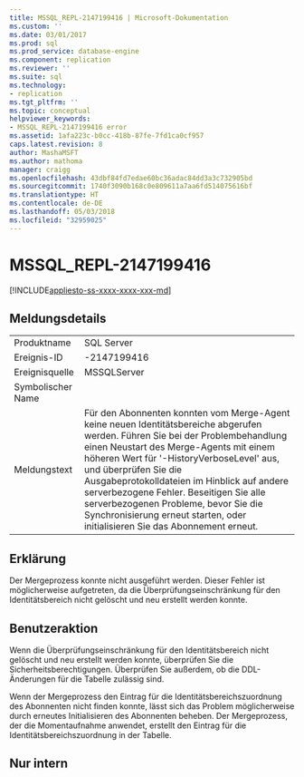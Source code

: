 ```yaml
---
title: MSSQL_REPL-2147199416 | Microsoft-Dokumentation
ms.custom: ''
ms.date: 03/01/2017
ms.prod: sql
ms.prod_service: database-engine
ms.component: replication
ms.reviewer: ''
ms.suite: sql
ms.technology:
- replication
ms.tgt_pltfrm: ''
ms.topic: conceptual
helpviewer_keywords:
- MSSQL_REPL-2147199416 error
ms.assetid: 1afa223c-b0cc-418b-87fe-7fd1ca0cf957
caps.latest.revision: 8
author: MashaMSFT
ms.author: mathoma
manager: craigg
ms.openlocfilehash: 43dbf84fd7edae60bc36adac84dd3a3c732905bd
ms.sourcegitcommit: 1740f3090b168c0e809611a7aa6fd514075616bf
ms.translationtype: HT
ms.contentlocale: de-DE
ms.lasthandoff: 05/03/2018
ms.locfileid: "32959025"
---
```

# <a name="mssqlrepl-2147199416"></a>MSSQL_REPL-2147199416
[!INCLUDE[appliesto-ss-xxxx-xxxx-xxx-md](../../includes/appliesto-ss-xxxx-xxxx-xxx-md.md)]
    
## <a name="message-details"></a>Meldungsdetails  
  
|||  
|-|-|  
|Produktname|SQL Server|  
|Ereignis-ID|-2147199416|  
|Ereignisquelle|MSSQLServer|  
|Symbolischer Name||  
|Meldungstext|Für den Abonnenten konnten vom Merge-Agent keine neuen Identitätsbereiche abgerufen werden. Führen Sie bei der Problembehandlung einen Neustart des Merge-Agents mit einem höheren Wert für '-HistoryVerboseLevel' aus, und überprüfen Sie die Ausgabeprotokolldateien im Hinblick auf andere serverbezogene Fehler. Beseitigen Sie alle serverbezogenen Probleme, bevor Sie die Synchronisierung erneut starten, oder initialisieren Sie das Abonnement erneut.|  
  
## <a name="explanation"></a>Erklärung  
 Der Mergeprozess konnte nicht ausgeführt werden. Dieser Fehler ist möglicherweise aufgetreten, da die Überprüfungseinschränkung für den Identitätsbereich nicht gelöscht und neu erstellt werden konnte.  
  
## <a name="user-action"></a>Benutzeraktion  
 Wenn die Überprüfungseinschränkung für den Identitätsbereich nicht gelöscht und neu erstellt werden konnte, überprüfen Sie die Sicherheitsberechtigungen. Überprüfen Sie außerdem, ob die DDL-Änderungen für die Tabelle zulässig sind.  
  
 Wenn der Mergeprozess den Eintrag für die Identitätsbereichszuordnung des Abonnenten nicht finden konnte, lässt sich das Problem möglicherweise durch erneutes Initialisieren des Abonnenten beheben. Der Mergeprozess, der die Momentaufnahme anwendet, erstellt den Eintrag für die Identitätsbereichszuordnung in der Tabelle.  
  
## <a name="internal-only"></a>Nur intern  
  
